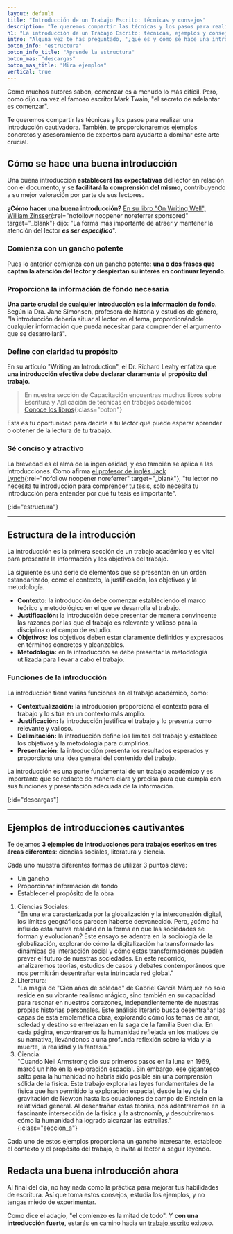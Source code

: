 ```yaml
---
layout: default
title: "Introducción de un Trabajo Escrito: técnicas y consejos"
description: "Te queremos compartir las técnicas y los pasos para realizar una introducción cautivadora, además de los consjos de los expertos en introducciones. ¡Entra!"
h1: "La introducción de un Trabajo Escrito: técnicas, ejemplos y consejos"
intro: "Alguna vez te has preguntado, '¿qué es y cómo se hace una introducción de un trabajo escrito?' Si es así, no estás solo."
boton_info: "estructura"
boton_info_title: "Aprende la estructura"
boton_mas: "descargas"
boton_mas_title: "Mira ejemplos"
vertical: true
---
```

Como muchos autores saben, comenzar es a menudo lo más difícil. Pero, como dijo una vez el famoso escritor Mark Twain, "el secreto de adelantar es comenzar".

Te queremos compartir las técnicas y los pasos para realizar una introducción cautivadora. También, te proporcionaremos ejemplos concretos y asesoramiento de expertos para ayudarte a dominar este arte crucial.

## Cómo se hace una buena introducción

Una buena introducción **establecerá las expectativas** del lector en relación con el documento, y se **facilitará la comprensión del mismo**, contribuyendo a su mejor valoración por parte de sus lectores.

**¿Cómo hacer una buena introducción?** [En su libro "On Writing Well", William Zinsser](https://amzn.to/46KAUff "Comprar el libro"){:rel="nofollow noopener noreferrer sponsored" target="_blank"} dijo: "La forma más importante de atraer y mantener la atención del lector ***es ser específico***".

### Comienza con un gancho potente

Pues lo anterior comienza con un gancho potente: **una o dos frases que captan la atención del lector y despiertan su interés en continuar leyendo**.

### Proporciona la información de fondo necesaria

**Una parte crucial de cualquier introducción es la información de fondo**. Según la Dra. Jane Simonsen, profesora de historia y estudios de género, "la introducción debería situar al lector en el tema, proporcionándole cualquier información que pueda necesitar para comprender el argumento que se desarrollará".

### Define con claridad tu propósito

En su artículo "Writing an Introduction", el Dr. Richard Leahy enfatiza que **una introducción efectiva debe declarar claramente el propósito del trabajo**.

>En nuestra sección de Capacitación encuentras muchos libros sobre Escritura y Aplicación de técnicas en trabajos académicos  
[Conoce los libros](/cursos-de-trabajos-escritos){:class="boton"}

Esta es tu oportunidad para decirle a tu lector qué puede esperar aprender o obtener de la lectura de tu trabajo.

### Sé conciso y atractivo

La brevedad es el alma de la ingeniosidad, y eso también se aplica a las introducciones. Como afirma [el profesor de inglés Jack Lynch](https://amzn.to/44MSg9u){:rel="nofollow noopener noreferrer" target="_blank"}, "tu lector no necesita tu introducción para comprender tu tesis, solo necesita tu introducción para entender por qué tu tesis es importante".
<!-- Anclaje para que la barra fijada no cubra el siguiente subtítulo -->
{:id="estructura"}

----

## Estructura de la introducción

La introducción es la primera sección de un trabajo académico y es vital para presentar la información y los objetivos del trabajo.

La siguiente es una serie de elementos que se presentan en un orden estandarizado, como el contexto, la justificación, los objetivos y la metodología.

- **Contexto:** la introducción debe comenzar estableciendo el marco teórico y metodológico en el que se desarrolla el trabajo.
- **Justificación:** la introducción debe presentar de manera convincente las razones por las que el trabajo es relevante y valioso para la disciplina o el campo de estudio.
- **Objetivos:** los objetivos deben estar claramente definidos y expresados en términos concretos y alcanzables.
- **Metodología:** en la introducción se debe presentar la metodología utilizada para llevar a cabo el trabajo.

### Funciones de la introducción

La introducción tiene varias funciones en el trabajo académico, como:

- **Contextualización:** la introducción proporciona el contexto para el trabajo y lo sitúa en un contexto más amplio.
- **Justificación:** la introducción justifica el trabajo y lo presenta como relevante y valioso.
- **Delimitación:** la introducción define los límites del trabajo y establece los objetivos y la metodología para cumplirlos.
- **Presentación:** la introducción presenta los resultados esperados y proporciona una idea general del contenido del trabajo.

La introducción es una parte fundamental de un trabajo académico y es importante que se redacte de manera clara y precisa para que cumpla con sus funciones y presentación adecuada de la información.
<!-- Anclaje para que la barra fijada no cubra el siguiente subtítulo -->
{:id="descargas"}

----

## Ejemplos de introducciones cautivantes

Te dejamos **3 ejemplos de introducciones para trabajos escritos en tres áreas diferentes**: ciencias sociales, literatura y ciencia.

Cada uno muestra diferentes formas de utilizar 3 puntos clave:

* Un gancho
* Proporcionar información de fondo
* Establecer el propósito de la obra

1. Ciencias Sociales:  
"En una era caracterizada por la globalización y la interconexión digital, los límites geográficos parecen haberse desvanecido. Pero, ¿cómo ha influido esta nueva realidad en la forma en que las sociedades se forman y evolucionan? Este ensayo se adentra en la sociología de la globalización, explorando cómo la digitalización ha transformado las dinámicas de interacción social y cómo estas transformaciones pueden prever el futuro de nuestras sociedades. En este recorrido, analizaremos teorías, estudios de casos y debates contemporáneos que nos permitirán desentrañar esta intrincada red global."
2. Literatura:  
"La magia de "Cien años de soledad" de Gabriel García Márquez no solo reside en su vibrante realismo mágico, sino también en su capacidad para resonar en nuestros corazones, independientemente de nuestras propias historias personales. Este análisis literario busca desentrañar las capas de esta emblemática obra, explorando cómo los temas de amor, soledad y destino se entrelazan en la saga de la familia Buen día. En cada página, encontraremos la humanidad reflejada en los matices de su narrativa, llevándonos a una profunda reflexión sobre la vida y la muerte, la realidad y la fantasía."
3. Ciencia:  
"Cuando Neil Armstrong dio sus primeros pasos en la luna en 1969, marcó un hito en la exploración espacial. Sin embargo, ese gigantesco salto para la humanidad no habría sido posible sin una comprensión sólida de la física. Este trabajo explora las leyes fundamentales de la física que han permitido la exploración espacial, desde la ley de la gravitación de Newton hasta las ecuaciones de campo de Einstein en la relatividad general. Al desentrañar estas teorías, nos adentraremos en la fascinante intersección de la física y la astronomía, y descubriremos cómo la humanidad ha logrado alcanzar las estrellas."
{:class="seccion_a"}

Cada uno de estos ejemplos proporciona un gancho interesante, establece el contexto y el propósito del trabajo, e invita al lector a seguir leyendo.

## Redacta una buena introducción ahora

Al final del día, no hay nada como la práctica para mejorar tus habilidades de escritura. Así que toma estos consejos, estudia los ejemplos, y no tengas miedo de experimentar.

Como dice el adagio, "el comienzo es la mitad de todo". Y **con una introducción fuerte**, estarás en camino hacia un [trabajo escrito](/) exitoso.
